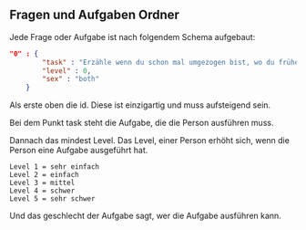 **Fragen und Aufgaben Ordner**
------------------------------

Jede Frage oder Aufgabe ist nach folgendem Schema aufgebaut:
```json
"0" : {
		"task" : "Erzähle wenn du schon mal umgezogen bist, wo du früher gewohnt hast.",
		"level" : 0,
		"sex" : "both"
	}
```
Als erste oben die id. Diese ist einzigartig und muss aufsteigend sein.

Bei dem Punkt task steht die Aufgabe, die die Person ausführen muss.

Dannach das mindest Level. Das Level, einer Person erhöht sich, wenn die Person eine Aufgabe ausgeführt hat.
````
Level 1 = sehr einfach
Level 2 = einfach
Level 3 = mittel
Level 4 = schwer
Level 5 = sehr schwer
````

Und das geschlecht der Aufgabe sagt, wer die Aufgabe ausführen kann.
